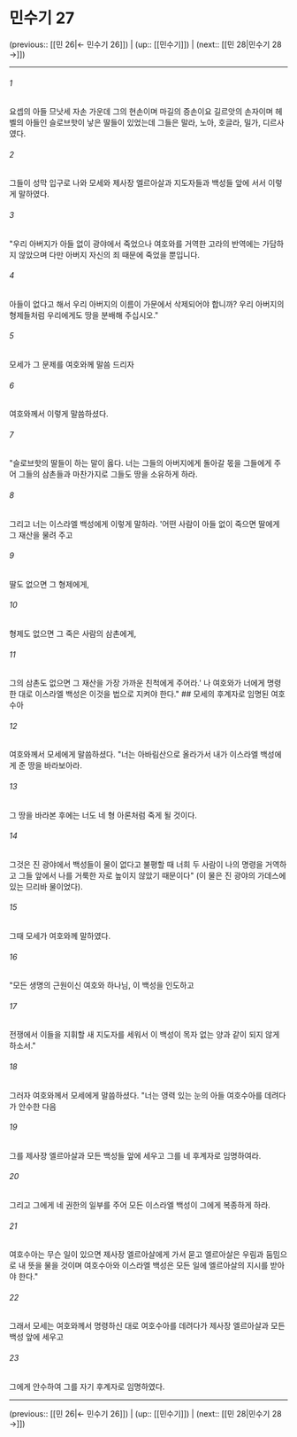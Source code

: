 # 민수기 27

(previous:: [[민 26|← 민수기 26]]) | (up:: [[민수기]]) | (next:: [[민 28|민수기 28 →]])

***




###### 1 

요셉의 아들 므낫세 자손 가운데 그의 현손이며 마길의 증손이요 길르앗의 손자이며 헤벨의 아들인 슬로브핫이 낳은 딸들이 있었는데 그들은 말라, 노아, 호글라, 밀가, 디르사였다. 



###### 2 

그들이 성막 입구로 나와 모세와 제사장 엘르아살과 지도자들과 백성들 앞에 서서 이렇게 말하였다. 



###### 3 

"우리 아버지가 아들 없이 광야에서 죽었으나 여호와를 거역한 고라의 반역에는 가담하지 않았으며 다만 아버지 자신의 죄 때문에 죽었을 뿐입니다. 



###### 4 

아들이 없다고 해서 우리 아버지의 이름이 가문에서 삭제되어야 합니까? 우리 아버지의 형제들처럼 우리에게도 땅을 분배해 주십시오." 



###### 5 

모세가 그 문제를 여호와께 말씀 드리자 



###### 6 

여호와께서 이렇게 말씀하셨다. 



###### 7 

"슬로브핫의 딸들이 하는 말이 옳다. 너는 그들의 아버지에게 돌아갈 몫을 그들에게 주어 그들의 삼촌들과 마찬가지로 그들도 땅을 소유하게 하라. 



###### 8 

그리고 너는 이스라엘 백성에게 이렇게 말하라. '어떤 사람이 아들 없이 죽으면 딸에게 그 재산을 물려 주고 



###### 9 

딸도 없으면 그 형제에게, 



###### 10 

형제도 없으면 그 죽은 사람의 삼촌에게, 



###### 11 

그의 삼촌도 없으면 그 재산을 가장 가까운 친척에게 주어라.' 나 여호와가 너에게 명령한 대로 이스라엘 백성은 이것을 법으로 지켜야 한다." ## 모세의 후계자로 임명된 여호수아 



###### 12 

여호와께서 모세에게 말씀하셨다. "너는 아바림산으로 올라가서 내가 이스라엘 백성에게 준 땅을 바라보아라. 



###### 13 

그 땅을 바라본 후에는 너도 네 형 아론처럼 죽게 될 것이다. 



###### 14 

그것은 진 광야에서 백성들이 물이 없다고 불평할 때 너희 두 사람이 나의 명령을 거역하고 그들 앞에서 나를 거룩한 자로 높이지 않았기 때문이다" (이 물은 진 광야의 가데스에 있는 므리바 물이었다). 



###### 15 

그때 모세가 여호와께 말하였다. 



###### 16 

"모든 생명의 근원이신 여호와 하나님, 이 백성을 인도하고 



###### 17 

전쟁에서 이들을 지휘할 새 지도자를 세워서 이 백성이 목자 없는 양과 같이 되지 않게 하소서." 



###### 18 

그러자 여호와께서 모세에게 말씀하셨다. "너는 영력 있는 눈의 아들 여호수아를 데려다가 안수한 다음 



###### 19 

그를 제사장 엘르아살과 모든 백성들 앞에 세우고 그를 네 후계자로 임명하여라. 



###### 20 

그리고 그에게 네 권한의 일부를 주어 모든 이스라엘 백성이 그에게 복종하게 하라. 



###### 21 

여호수아는 무슨 일이 있으면 제사장 엘르아살에게 가서 묻고 엘르아살은 우림과 둠밈으로 내 뜻을 물을 것이며 여호수아와 이스라엘 백성은 모든 일에 엘르아살의 지시를 받아야 한다." 



###### 22 

그래서 모세는 여호와께서 명령하신 대로 여호수아를 데려다가 제사장 엘르아살과 모든 백성 앞에 세우고 



###### 23 

그에게 안수하여 그를 자기 후계자로 임명하였다.

***

(previous:: [[민 26|← 민수기 26]]) | (up:: [[민수기]]) | (next:: [[민 28|민수기 28 →]])
